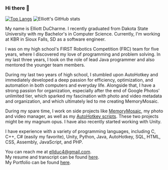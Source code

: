 ### Hi there 👋

[![Top Langs](https://github-readme-stats.vercel.app/api/top-langs/?username=ellman12&theme=react&langs_count=8&layout=compact)](https://github.com/ellman12/github-readme-stats)
![Elliott's GitHub stats](https://github-readme-stats.vercel.app/api?username=ellman12&count_private=true&show_icons=true&theme=react)

My name is Elliott DuCharme. I recently graduated from Dakota State University with my Bachelor's in Computer Science. Currently, I'm working at KBR in Sioux Falls, SD as a software engineer.

I was on my high school's FIRST Robotics Competition (FRC) team for five years, where I discovered my love of programming and problem solving. In my last three years, I took on the role of lead Java programmer and also mentored the younger team members.

During my last two years of high school, I stumbled upon AutoHotkey and immediately developed a deep passion for efficiency, optimization, and automation in both computers and everyday life. Alongside that, I have a strong passion for organization, especially after the end of Google Photos' unlimited tier, which sparked my fascination with photo and video metadata and organization, and which ultimately led to me creating MemoryMosaic.

During my spare time, I work on side projects like [MemoryMosaic](https://github.com/ellman12/MemoryMosaic), my photo and video manager, as well as my [AutoHotkey scripts](https://github.com/ellman12/AutoHotkey-V2). These two projects might be my magnum opus. I have also recently started working with Unity.

I have experience with a variety of programming languages, including C, C++, C# (easily my favorite), Unity, Python, Java, AutoHotkey, SQL, HTML, CSS, Assembly, JavaScript, and PHP.

You can reach me at ellduc4@gmail.com.<br>
My resume and transcript can be found [here](https://github.com/ellman12/ellman12/).<br>
My Portfolio can be found [here](https://ellman12.github.io/Portfolio/).
